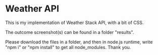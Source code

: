 # Weather API
This is my implementation of Weather Stack API, with a bit of CSS. 

The outcome screenshot(s) can be found in a folder "results".   

Please download the files in a folder, and then in node.js runtime, write "npm i" or "npm install" to get all node_modules. Thank you.
